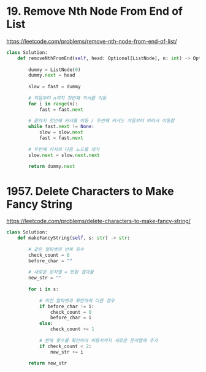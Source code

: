 # 19. Remove Nth Node From End of List
https://leetcode.com/problems/remove-nth-node-from-end-of-list/

```python
class Solution:
    def removeNthFromEnd(self, head: Optional[ListNode], n: int) -> Optional[ListNode]:
        
        dummy = ListNode(0)
        dummy.next = head
        
        slow = fast = dummy
        
        # 처음부터 n까지 첫번째 커서를 이동
        for i in range(n):
            fast = fast.next
        
        # 끝까지 첫번째 커서를 이동 / 두번째 커서는 처음부터 따라서 이동함
        while fast.next != None:
            slow = slow.next
            fast = fast.next
        
        # 두번째 커서의 다음 노드를 제거
        slow.next = slow.next.next
        
        return dummy.next
```

# 1957. Delete Characters to Make Fancy String
https://leetcode.com/problems/delete-characters-to-make-fancy-string/

```python
class Solution:
    def makeFancyString(self, s: str) -> str:
        
        # 같은 알파벳의 반복 횟수
        check_count = 0
        before_char = ""
        
        # 새로운 문자열 = 반환 결과물
        new_str = ""
        
        for i in s:
            
            # 이전 알파벳과 확인하여 다른 경우
            if before_char != i:
                check_count = 0
                before_char = i
            else:
                check_count += 1
            
            # 반복 횟수를 확인하여 허용치까지 새로운 문자열에 추가
            if check_count < 2:
                new_str += i
        
        return new_str
```
